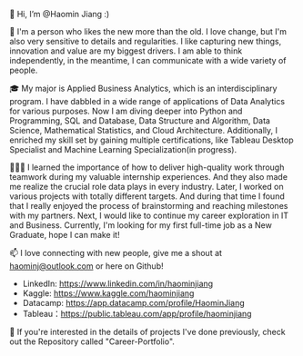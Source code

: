 👋 
Hi, I’m @Haomin Jiang :)

👀 
I'm a person who likes the new more than the old. I love change, but I'm also very sensitive to details and regularities. I like capturing new things, innovation and value are my biggest drivers. I am able to think independently, in the meantime, I can communicate with a wide variety of people.

🎓 
My major is Applied Business Analytics, which is an interdisciplinary program. I have dabbled in a wide range of applications of Data Analytics for various purposes. Now I am diving deeper into Python and Programming, SQL and Database, Data Structure and Algorithm, Data Science, Mathematical Statistics, and Cloud Architecture. Additionally, I enriched my skill set by gaining multiple certifications, like Tableau Desktop Specialist and Machine Learning Specialization(in progress). 

👩🏻‍💼 
I learned the importance of how to deliver high-quality work through teamwork during my valuable internship experiences. And they also made me realize the crucial role data plays in every industry. Later, I worked on various projects with totally different targets. And during that time I found that I really enjoyed the process of brainstorming and reaching milestones with my partners. Next, I would like to continue my career exploration in IT and Business. Currently, I'm looking for my first full-time job as a New Graduate, hope I can make it!

📫 
I love connecting with new people, give me a shout at haominj@outlook.com or here on Github!

- LinkedIn: https://www.linkedin.com/in/haominjiang
- Kaggle: https://www.kaggle.com/haominjiang
- Datacamp: https://app.datacamp.com/profile/HaominJiang
- Tableau：https://public.tableau.com/app/profile/haominjiang

🧰
If you're interested in the details of projects I've done previously, check out the Repository called "Career-Portfolio".



<!---
MereMer/MereMer is a ✨ special ✨ repository because its `README.md` (this file) appears on your GitHub profile.
You can click the Preview link to take a look at your changes.
--->
